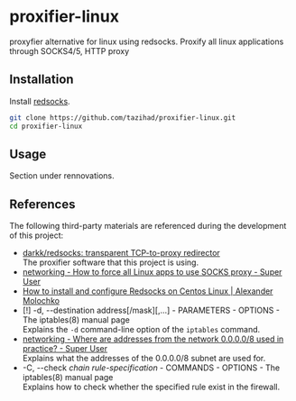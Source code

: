 # proxifier-linux

proxyfier alternative for linux using redsocks. Proxify all linux applications through SOCKS4/5, HTTP proxy

## Installation

Install [redsocks](https://github.com/darkk/redsocks#packages).

```bash
git clone https://github.com/tazihad/proxifier-linux.git
cd proxifier-linux
```

## Usage

Section under rennovations.

<!--
1. Setup redsocks.conf (Example config given)  
   `/etc/redsocks.conf`
-->

## References

The following third-party materials are referenced during the development of this project:

* [darkk/redsocks: transparent TCP-to-proxy redirector](https://github.com/darkk/redsocks)  
  The proxifier software that this project is using.
* [networking - How to force all Linux apps to use SOCKS proxy - Super User](https://superuser.com/a/1402071)
* [How to install and configure Redsocks on Centos Linux | Alexander Molochko](https://crosp.net/blog/administration/install-configure-redsocks-proxy-centos-linux/)
* [!] -d, --destination address[/mask][,...] - PARAMETERS - OPTIONS - The iptables(8) manual page  
  Explains the `-d` command-line option of the `iptables` command.
* [networking - Where are addresses from the network 0.0.0.0/8 used in practice? - Super User](https://superuser.com/questions/388056/where-are-addresses-from-the-network-0-0-0-0-8-used-in-practice)  
  Explains what the addresses of the 0.0.0.0/8 subnet are used for.
* -C, --check _chain_ _rule-specification_ - COMMANDS - OPTIONS - The iptables(8) manual page  
  Explains how to check whether the specified rule exist in the firewall.
